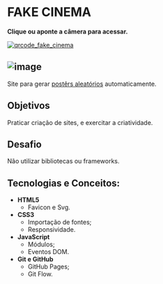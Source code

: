 # FAKE CINEMA
**Clique ou aponte a câmera para acessar.**

[![qrcode_fake_cinema](https://user-images.githubusercontent.com/77688036/126824215-97678507-98a7-42f0-82ea-647aaf4a129a.png)](https://gileadeteixeira.github.io/fake-cinema)


![image](https://user-images.githubusercontent.com/77688036/126782425-8a893d18-3483-4185-b666-befdd6bf7b1a.png)
---
Site para gerar [postêrs aleatórios](https://via.placeholder.com) automaticamente.

## Objetivos
Praticar criação de sites, e exercitar a criatividade.

## Desafio
Não utilizar bibliotecas ou frameworks.

## Tecnologias e Conceitos:
  - **HTML5**
    - Favicon e Svg.
  - **CSS3**
    - Importação de fontes;
    - Responsividade.
  - **JavaScript**
    - Módulos;
    - Eventos DOM.
  - **Git e GitHub**
    - GitHub Pages;
    - Git Flow.
